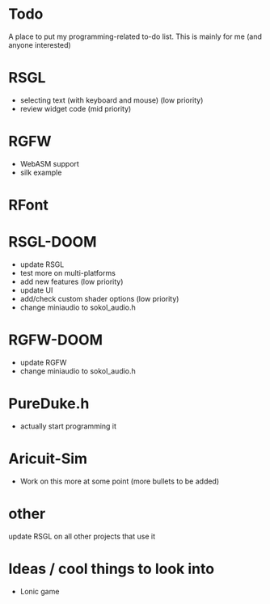 # Todo
A place to put my programming-related to-do list. This is mainly for me (and anyone interested)

# RSGL
- selecting text (with keyboard and mouse) (low priority)
- review widget code (mid priority)

# RGFW
- WebASM support
- silk example 

# RFont


# RSGL-DOOM
- update RSGL   
- test more on multi-platforms
- add new features (low priority) 
- update UI
- add/check custom shader options (low priority)
- change miniaudio to sokol_audio.h

# RGFW-DOOM
- update RGFW
- change miniaudio to sokol_audio.h

# PureDuke.h
- actually start programming it 

# Aricuit-Sim 
- Work on this more at some point (more bullets to be added)

# other
update RSGL on all other projects that use it 

# Ideas / cool things to look into
- Lonic game
